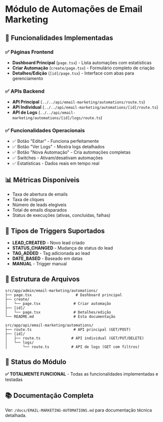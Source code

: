 # Módulo de Automações de Email Marketing

## 🚀 Funcionalidades Implementadas

### ✅ Páginas Frontend
- **Dashboard Principal** (`page.tsx`) - Lista automações com estatísticas
- **Criar Automação** (`create/page.tsx`) - Formulário completo de criação
- **Detalhes/Edição** (`[id]/page.tsx`) - Interface com abas para gerenciamento

### ✅ APIs Backend
- **API Principal** (`../../api/email-marketing/automations/route.ts`)
- **API Individual** (`../../api/email-marketing/automations/[id]/route.ts`)
- **API de Logs** (`../../api/email-marketing/automations/[id]/logs/route.ts`)

### ✅ Funcionalidades Operacionais
- ✅ Botão "Editar" - Funciona perfeitamente
- ✅ Botão "Ver Logs" - Mostra logs detalhados
- ✅ Botão "Nova Automação" - Cria automações completas
- ✅ Switches - Ativam/desativam automações
- ✅ Estatísticas - Dados reais em tempo real

## 📊 Métricas Disponíveis
- Taxa de abertura de emails
- Taxa de cliques
- Número de leads elegíveis
- Total de emails disparados
- Status de execuções (ativas, concluídas, falhas)

## 🔧 Tipos de Triggers Suportados
- **LEAD_CREATED** - Novo lead criado
- **STATUS_CHANGED** - Mudança de status do lead
- **TAG_ADDED** - Tag adicionada ao lead
- **DATE_BASED** - Baseado em datas
- **MANUAL** - Trigger manual

## 📁 Estrutura de Arquivos
```
src/app/admin/email-marketing/automations/
├── page.tsx                    # Dashboard principal
├── create/
│   └── page.tsx               # Criar automação
├── [id]/
│   └── page.tsx               # Detalhes/edição
└── README.md                  # Esta documentação

src/app/api/email-marketing/automations/
├── route.ts                   # API principal (GET/POST)
├── [id]/
│   ├── route.ts              # API individual (GET/PUT/DELETE)
│   └── logs/
│       └── route.ts          # API de logs (GET com filtros)
```

## 🎯 Status do Módulo
**✅ TOTALMENTE FUNCIONAL** - Todas as funcionalidades implementadas e testadas

## 📚 Documentação Completa
Ver: `/docs/EMAIL-MARKETING-AUTOMATIONS.md` para documentação técnica detalhada.